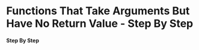 # Functions That Take Arguments But Have No Return Value - Step By Step

#### Step By Step

<script>
const rawSourceCode = `fn main() {
  let alfa = String::from("apple");
  widget(alfa);
}

fn widget(thing: String) { // fn widget(<code>thing: String</code>) { // fn widget() {
  println!("widget got {thing}");
}

widget got apple`.split('\n')


const lineSets = [
{ 
  lines: [`0_r`, `0_r`, `0_r`, `0_r`, `0_r`, `0_r`, `0_r`, `0_r`, `0_e`, `0_o`],
  text: `<p>When the <code>widget</code> function receives the value in <code>alfa</code> from <code>main</code> it prints the output</p>`
},
{ 
  lines: [`0_s`, `0_s`, `0_s`, `0_s`, `0_s`, `2_r`, `0_s`, `0_r`, `0_e`, `0_w`],
  text: `<p>Start by creating an empty <code>widget</code> function</p>`
},
{ 
  lines: [`0_s`, `0_s`, `0_s`, `0_s`, `0_s`, `1_u`, `0_s`, `0_c`, `0_e`, `0_w`],
  text: `<p>Update it to accept a <code>String</code> and bind it to the internal function variable <code>thing</code></p>`
},
{ 
  lines: [`0_s`, `0_s`, `0_s`, `0_s`, `0_s`, `0_c`, `0_r`, `0_c`, `0_e`, `0_w`],
  text: `<p>Setup <code>widget</code> to print out the <code>String</code> it receives in the <code>thing</code> variable</p>`
},
{ 
  lines: [`0_r`, `0_s`, `0_s`, `0_r`, `0_s`, `0_c`, `0_c`, `0_c`, `0_e`, `0_w`],
  text: `<p>Create the <code>main</code> function that's what gets called first when the program runs</p>`
},
{ 
  lines: [`0_c`, `0_r`, `0_s`, `0_r`, `0_s`, `0_c`, `0_c`, `0_c`, `0_e`, `0_w`],
  text: `<p>Create a variable named <code>alfa</code> inside <code>main</code> and bind a <code>String</code> of &quot;apple&quot; to it </p>`
},
{ 
  lines: [`0_c`, `0_c`, `0_r`, `0_c`, `0_s`, `0_c`, `0_c`, `0_c`, `0_e`, `0_w`],
  text: `<p>Call the <code>widget</code> function from <code>main</code> passing in the <code>alfa</code> variable as an argument</p>`
},
]
</script>
